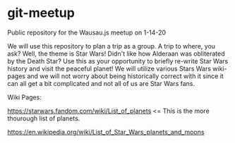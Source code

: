 # git-meetup
Public repository for the Wausau.js meetup on 1-14-20

We will use this repository to plan a trip as a group. A trip to where, you ask? Well, the theme is Star Wars! Didn't like how Alderaan was obliterated by the Death Star? Use this as your opportunity to briefly re-write Star Wars history and visit the peaceful planet! We will utilize various Stars Wars wiki-pages and we will not worry about being historically correct with it since it can all get a bit complicated and not all of us are Star Wars fans. 


Wiki Pages:

https://starwars.fandom.com/wiki/List_of_planets <= This is the more thourough list of planets.

https://en.wikipedia.org/wiki/List_of_Star_Wars_planets_and_moons
